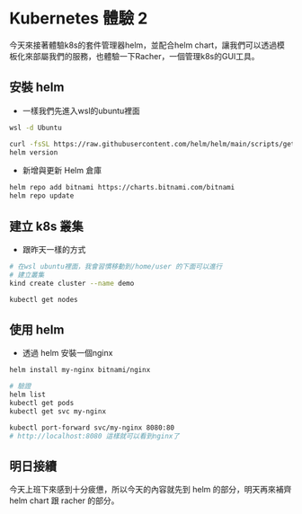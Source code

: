 # Kubernetes 體驗 2

今天來接著體驗k8s的套件管理器helm，並配合helm chart，讓我們可以透過模板化來部屬我們的服務，也體驗一下Racher，一個管理k8s的GUI工具。

## 安裝 helm

- 一樣我們先進入wsl的ubuntu裡面

```sh
wsl -d Ubuntu

curl -fsSL https://raw.githubusercontent.com/helm/helm/main/scripts/get-helm-3 | bash
helm version
```

- 新增與更新 Helm 倉庫

```sh
helm repo add bitnami https://charts.bitnami.com/bitnami
helm repo update
```

## 建立 k8s 叢集

- 跟昨天一樣的方式

```sh
# 在wsl ubuntu裡面，我會習慣移動到/home/user 的下面可以進行
# 建立叢集
kind create cluster --name demo

kubectl get nodes
```

## 使用 helm

- 透過 helm 安裝一個nginx

```sh
helm install my-nginx bitnami/nginx

# 驗證
helm list
kubectl get pods
kubectl get svc my-nginx

kubectl port-forward svc/my-nginx 8080:80
# http://localhost:8080 這樣就可以看到nginx了
```

## 明日接續

今天上班下來感到十分疲憊，所以今天的內容就先到 helm 的部分，明天再來補齊 helm chart 跟 racher 的部分。
